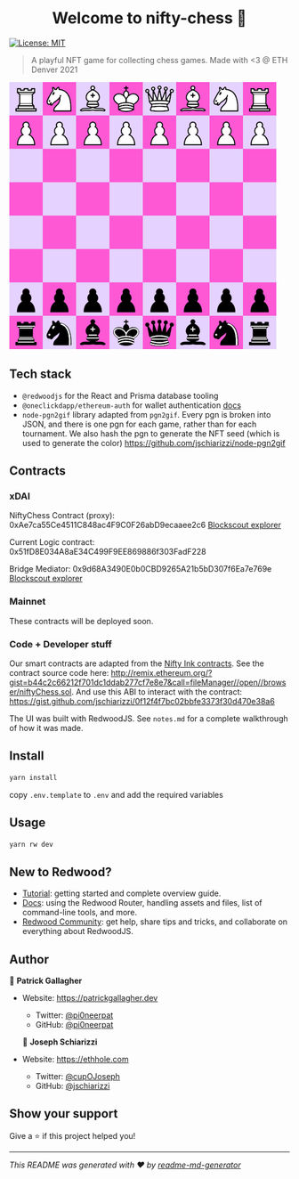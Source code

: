 <h1 align="center">Welcome to nifty-chess 👋</h1>
<p>
  <a href="#" target="_blank">
    <img alt="License: MIT" src="https://img.shields.io/badge/License-MIT-yellow.svg" />
  </a>
  <!-- <a href="https://twitter.com/Superfluid\_HQ" target="_blank">
    <img alt="Twitter: Superfluid_HQ" src="https://img.shields.io/twitter/follow/Superfluid_HQ.svg?style=social" />
  </a> -->
</p>

> A playful NFT game for collecting chess games. Made with <3 @ ETH Denver 2021

<img src="game10.gif"/>

<!-- ### 🏠 [Homepage](TODO) -->

## Tech stack

- `@redwoodjs` for the React and Prisma database tooling
- `@oneclickdapp/ethereum-auth` for wallet authentication [docs](https://github.com/oneclickdapp/ethereum-auth/blob/master/README.md)
- `node-pgn2gif` library adapted from `pgn2gif`. Every pgn is broken into JSON, and there is one pgn for each game, rather than for each tournament. We also hash the pgn to generate the NFT seed (which is used to generate the color) https://github.com/jschiarizzi/node-pgn2gif

## Contracts

### xDAI

NiftyChess Contract (proxy): 0xAe7ca55Ce4511C848ac4F9C0F26abD9ecaaee2c6 [Blockscout explorer](https://blockscout.com/poa/xdai/address/0xAe7ca55Ce4511C848ac4F9C0F26abD9ecaaee2c6/transactions)

Current Logic contract: 0x51fD8E034A8aE34C499F9EE869886f303FadF228

Bridge Mediator: 0x9d68A3490E0b0CBD9265A21b5bD307f6Ea7e769e [Blockscout explorer](https://blockscout.com/poa/xdai/address/0x9d68A3490E0b0CBD9265A21b5bD307f6Ea7e769e/transactions)

### Mainnet

These contracts will be deployed soon.

### Code + Developer stuff

Our smart contracts are adapted from the [Nifty Ink contracts](https://github.com/austintgriffith/scaffold-eth/blob/nifty-ink-dev/packages/buidler/contracts/NiftyMain.sol). See the contract source code here: http://remix.ethereum.org/?gist=b44c2c66212f701dc1ddab277cf7e8e7&call=fileManager//open//browser/niftyChess.sol. And use this ABI to interact with the contract: https://gist.github.com/jschiarizzi/0f12f4f7bc02bbfe3373f30d470e38a6

The UI was built with RedwoodJS. See `notes.md` for a complete walkthrough of how it was made.

## Install

```sh
yarn install
```

copy `.env.template` to `.env` and add the required variables

## Usage

```sh
yarn rw dev
```

## New to Redwood?

- [Tutorial](https://redwoodjs.com/tutorial/welcome-to-redwood): getting started and complete overview guide.
- [Docs](https://redwoodjs.com/docs/introduction): using the Redwood Router, handling assets and files, list of command-line tools, and more.
- [Redwood Community](https://community.redwoodjs.com): get help, share tips and tricks, and collaborate on everything about RedwoodJS.

## Author

👤 **Patrick Gallagher**

- Website: https://patrickgallagher.dev

  - Twitter: [@pi0neerpat](https://twitter.com/pi0neerpat)
  - GitHub: [@pi0neerpat](https://github.com/pi0neerpat)

  👤 **Joseph Schiarizzi**

- Website: https://ethhole.com
  - Twitter: [@cupOJoseph](https://twitter.com/cupOJoseph)
  - GitHub: [@jschiarizzi](https://github.com/jschiarizzi)

## Show your support

Give a ⭐️ if this project helped you!

---

_This README was generated with ❤️ by [readme-md-generator](https://github.com/kefranabg/readme-md-generator)_
